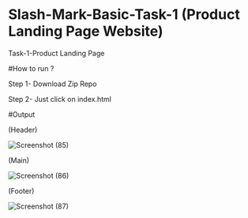 # Slash-Mark-Basic-Task-1     (Product Landing Page Website)

Task-1-Product Landing Page

#How to run ?

Step 1- Download Zip Repo

Step 2- Just click on index.html

#Output

(Header)

![Screenshot (85)](https://github.com/user-attachments/assets/ec4ffb78-8a35-42b0-ab10-3a8b768f88b3)

(Main)

![Screenshot (86)](https://github.com/user-attachments/assets/84d1ec40-768e-411e-87f9-85094ec26430)

(Footer)

![Screenshot (87)](https://github.com/user-attachments/assets/4db81bbf-4bbf-47fd-a037-ea1bcd01fe72)





